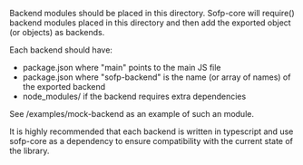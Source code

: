 Backend modules should be placed in this directory. Sofp-core will require() backend modules placed in this directory and then add the exported object (or objects) as backends.

Each backend should have:
 * package.json where "main" points to the main JS file
 * package.json where "sofp-backend" is the name (or array of names) of the exported backend
 * node_modules/ if the backend requires extra dependencies

See /examples/mock-backend as an example of such an module.

It is highly recommended that each backend is written in typescript and use sofp-core as a dependency to ensure compatibility with the current state of the library.
